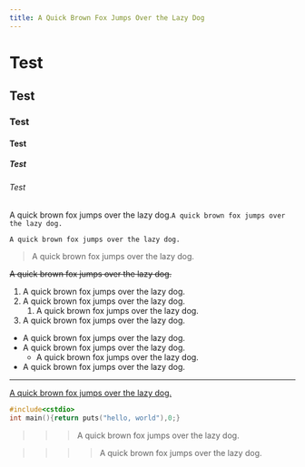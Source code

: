 ```yaml
---
title: A Quick Brown Fox Jumps Over the Lazy Dog
---
```


# Test
## Test
### Test
#### Test
##### Test
###### Test

A quick brown fox jumps over the lazy dog.`A quick brown fox jumps over the lazy dog.`

```
A quick brown fox jumps over the lazy dog.
```

>A quick brown fox jumps over the lazy dog.

~~A quick brown fox jumps over the lazy dog.~~

1. A quick brown fox jumps over the lazy dog.
1. A quick brown fox jumps over the lazy dog.
    1. A quick brown fox jumps over the lazy dog.
1. A quick brown fox jumps over the lazy dog.

- A quick brown fox jumps over the lazy dog.
- A quick brown fox jumps over the lazy dog.
    - A quick brown fox jumps over the lazy dog.
- A quick brown fox jumps over the lazy dog.

---

[A quick brown fox jumps over the lazy dog.](#)

```cpp
#include<cstdio>
int main(){return puts("hello, world"),0;}
```

>>> A quick brown fox jumps over the lazy dog.

>>>> A quick brown fox jumps over the lazy dog.

